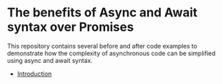 # The benefits of Async and Await syntax over Promises
This repository contains several before and after code examples to demonstrate how the complexity of asynchronous code can be simplified using async and await syntax.

- [Introduction](./src/examples/0-intro/README.md)

